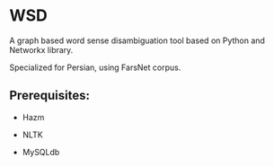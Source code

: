 # WSD
A graph based word sense disambiguation tool based on Python and Networkx library.

Specialized for Persian, using FarsNet corpus.

## Prerequisites:

  * Hazm
  
  * NLTK
  
  * MySQLdb

